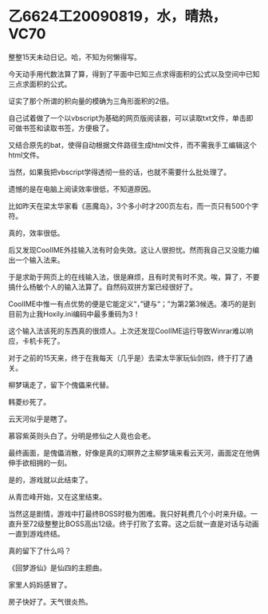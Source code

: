 # 乙6624工20090819，水，晴热，VC70

整整15天未动日记。哈，不知为何懒得写。

今天动手用代数法算了算，得到了平面中已知三点求得面积的公式以及空间中已知三点求面积的公式。

证实了那个所谓的积向量的模确为三角形面积的2倍。

自己试着做了一个以vbscript为基础的网页版阅读器，可以读取txt文件，单击即可做书签和读取书签，方便极了。

又结合原先的bat，使得自动根据文件路径生成html文件，而不需我手工编辑这个html文件。

当然，如果我把vbscript学得透彻一些的话，也就不需要什么批处理了。

遗憾的是在电脑上阅读效率很低，不知道原因。

比如昨天在梁太华家看《恶魔岛》，3个多小时才200页左右，而一页只有500个字符。

真的，效率很低。

后又发现CoolIME外挂输入法有时会失效。这让人很担忧。然而我自己又没能力编出一个输入法来。

于是求助于网页上的在线输入法，很是麻烦，且有时灵有时不灵。唉，算了，不要搞什么杨敏个人的输入法算了。自然码双拼方案已经很好了。

CoolIME中惟一有点优势的便是它能定义“，”键与“；”为第2第3候选。凑巧的是到目前为止我Hoxily.ini编码中最多重码为3！

这个输入法该死的东西真的很烦人。上次还发现CoolIME运行导致Winrar难以响应，卡机卡死了。

对于之前的15天来，终于在我每天（几乎是）去梁太华家玩仙剑四，终于打了通关。

柳梦璃走了，留下个傀儡来代替。

韩菱纱死了。

云天河似乎是瞎了。

慕容紫英则头白了。分明是修仙之人竟也会老。

最终画面，是傀儡消散，好像是真的幻瞑界之主柳梦璃来看云天河，画面定在他俩伸手欲相拥的一刻。

是的，游戏就以此结束了。

从青峦峰开始，又在这里结束。

当然这是剧情，游戏中打最终BOSS时极为困难。我只好耗费几个小时来升级。一直升至72级整整比BOSS高出12级。终于打败了玄霄。这之后就一直是对话与动画一直到游戏终结。

真的留下了什么吗？

《回梦游仙》是仙四的主题曲。

家里人妈妈感冒了。

房子快好了。天气很炎热。
